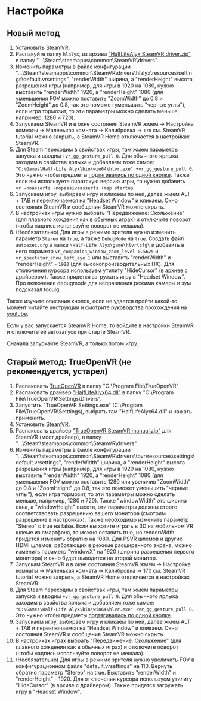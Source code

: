 # Настройка
## Новый метод
1. Установить [SteamVR](https://store.steampowered.com/app/250820/SteamVR/).
2. Распакуйте папку `hlalyx`, из архива ["HalfLifeAlyx.SteamVR.driver.zip"](https://github.com/r57zone/Half-Life-Alyx-novr/releases), в папку "...\Steam\steamapps\common\SteamVR\drivers".
3. Изменить параметры в файле конфигурации "...\Steam\steamapps\common\SteamVR\drivers\hlalyx\resources\settings\default.vrsettings", "renderWidth" ширина, а "renderHeight" высота разрешения игры (например, для игры в 1920 на 1080, нужно выставить "renderWidth" 1920, а "renderHeight" 1080 (для уменьшения FOV можно поставить "ZoomWidth" до 0.8 и "ZoomHeight" до 0.8, так это поможет уменьшить "черные углы"), если игра тормозит, то эти параметры можно сделать меньше, например, 1280 и 720). 
4. Запускаем SteamVR и в окне состояния SteamVR жмем -> Настройка комнаты -> Маленькая комната -> Калибровка -> `170` см. SteamVR tutorial можно закрыть, а SteamVR Home отключается в настройках SteamVR.
5. Для Steam переходим в свойствах игры, там жмем параметры запуска и вводим `+vr_gg_gesture_pull 0`. Для обычного ярлыка заходим в свойства ярлыка и добавляем тоже самое: `"C:\Games\Half-Life Alyx\bin\win64\hlvr.exe" +vr_gg_gesture_pull 0`. Это нужно чтобы предметы [подтягивались по одной кнопке](https://youtu.be/RWQbwlXjtjI). Также если вы используете пиратскую версию игры, то нужно добавить ` -vr -noasserts -nopassiveasserts +map startup`.
6. Запускаем игру, выбираем игру и кликаем по ней, далее жмем ALT + TAB и переключаемся на "Headset Window" и кликаем. Окно состояния SteamVR и сообщения SteamVR можно скрыть.
7. В настройках игры нужно выбрать "Передвижение: Скольжение" (для плавного хождения как в обычных играх) и отключите поворот (чтобы надпись используйте поворот не мешала).
8. (Необязательно) Для игры в режиме зрителя нужно изменить параметр `Stereo` на `true`, а также `DebugMode` на `true`. Создать файл `autoexec.cfg` в папке `\Half-Life Alyx\game\hlvr\cfg\` и добавить в него параметр `vr_companion_window_zoom_level 0.5625` и `vr_spectator_show_left_eye 1` или выставить "renderWidth" и "renderHeight" - `1920` (для высокопроизводительных ПК). Для отключения курсора используем утилиту "HideCursor" (в архиве с драйвером). Также придется загружать игру в "Headset Window". Про включение debugmode для исправления режима камеры и зум подсказал tooulg.

Также изучите описания кнопок, если не удается пройти какой-то момент читайте инструкции и смотрите руководства прохождения на [youtube](https://www.youtube.com/channel/UCcuoRRWRvb7xUuMzrEqCZ5w).


Если у вас запускается SteamVR Home, то войдите в настройки SteamVR и отключите её автозапуск при старте SteamVR.



Сначала запускайте SteamVR, а только потом игру.

## Старый метод: TrueOpenVR (не рекомендуется, устарел)
1. Распаковать [TrueOpenVR](https://github.com/TrueOpenVR/TrueOpenVR-Core/releases) в папку "C:\Program File\TrueOpenVR"
2. Распаковать драйвер ["HalfLifeAlyx64.dll"](https://github.com/r57zone/Half-Life-Alyx-novr/releases) в папку "C:\Program File\TrueOpenVR\Settings\Drivers".
3. Запустить "TrueOpenVR Settings.exe" (C:\Program File\TrueOpenVR\Setttings), выбрать там "HalfLifeAlyx64.dll" и нажать применить.
4. Установить [SteamVR](https://store.steampowered.com/app/250820/SteamVR/).
5. Распаковать драйвер ["TrueOpenVR.SteamVR.manual.zip"](https://github.com/TrueOpenVR/SteamVR-TrueOpenVR/releases) для SteamVR (мост драйвер), в папку "...\Steam\steamapps\common\SteamVR\drivers".
6. Изменить параметры в файле конфигурации "...\Steam\steamapps\common\SteamVR\drivers\tovr\resources\settings\default.vrsettings", "renderWidth" ширина, а "renderHeight" высота разрешения игры (например, для игры в 1920 на 1080, нужно выставить "renderWidth" 1920, а "renderHeight" 1080 (для уменьшения FOV можно поставить 1280 или увеличив "ZoomWidth" до 0.8 и "ZoomHeight" до 0.8, так это поможет уменьшить "черные углы"), если игра тормозит, то эти параметры можно сделать меньше, например, 1280 и 720). Также "windowWidth" это ширина окна, а "windowHeight" высота, эти параметры должны строго соответствовать разрешению вашего монитора (смотрим разрешение в настройках). Также необходимо изменить параметр "Stereo" с true на false. Если вы хотите играть в 3D на мобильном VR шлеме из смартфона, то можно оставить true, но renderWidth придется изменить обратно на 1080. Для PSVR шлемов и других HDMI шлемов, работающих в режиме расширенного экрана, можно изменить параметр "windowX" на 1920 (ширина разрешения первого монитора) и окно будет выводится на второй монитор.
7. Запускам SteamVR и в окне состояния SteamVR жмем -> Настройка комнаты -> Маленькая комната -> Калибровка -> 170 см. SteamVR tutorial можно закрыть, а SteamVR Home отключается в настройках SteamVR.
8. Для Steam переходим в свойствах игры, там жмем параметры запуска и вводим `+vr_gg_gesture_pull 0`. Для обычного ярлыка заходим в свойства ярлыка и добавляем тоже самое: `"C:\Games\Half-Life Alyx\bin\win64\hlvr.exe" +vr_gg_gesture_pull 0`. Это нужно чтобы предметы [подтягивались по одной кнопке](https://youtu.be/RWQbwlXjtjI).
9. Запускаем игру, выбираем игру и кликаем по ней, далее жмем ALT + TAB и переключаемся на "Headset Window" и кликаем. Окно состояния SteamVR и сообщения SteamVR можно скрыть.
10. В настройках играх выбрать "Передвижение: Скольжение" (для плавного хождения как в обычных играх) и отключите поворот (чтобы надпись используйте поворот не мешала).
11. (Необязательно) Для игры в режиме зрителя нужно увеличить FOV в конфигурационном файле "default.vrsettings" на 110. Вернуть обратно параметр "Stereo" на true. Выставить "renderWidth" и "renderHeight" - 1920. Для отключения курсора используем утилиту "HideCursor" (в архиве с драйвером). Также придется загружать игру в "Headset Window".


